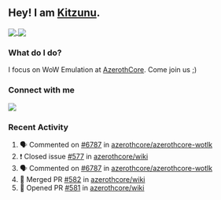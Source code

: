 ## Hey! I am [Kitzunu](https://Github.com/Kitzunu).

<a href="https://github-readme-stats.kitzunu.vercel.app/api?username=Kitzunu&show_icons=true&theme=dark">
  <img align="center" src="https://github-readme-stats.kitzunu.vercel.app/api?username=Kitzunu&show_icons=true&theme=dark" />
</a>
<a href="https://github-readme-stats.kitzunu.vercel.app/api?username=Kitzunu&show_icons=true&theme=dark">
  <img align="center" src="https://github-readme-stats.vercel.app/api/top-langs/?username=Kitzunu&layout=compact&theme=dark" />
</a>

### What do I do?

I focus on WoW Emulation at [AzerothCore](https://Github.com/AzerothCore). Come join us ;)

### Connect with me
[![](https://img.shields.io/badge/AzerothCore%20Discord-Connect%20with%20me!-green)](https://discord.com/invite/gkt4y2x)

### Recent Activity

<!--START_SECTION:activity-->
1. 🗣 Commented on [#6787](https://github.com/azerothcore/azerothcore-wotlk/issues/6787) in [azerothcore/azerothcore-wotlk](https://github.com/azerothcore/azerothcore-wotlk)
2. ❗️ Closed issue [#577](https://github.com/azerothcore/wiki/issues/577) in [azerothcore/wiki](https://github.com/azerothcore/wiki)
3. 🗣 Commented on [#6787](https://github.com/azerothcore/azerothcore-wotlk/issues/6787) in [azerothcore/azerothcore-wotlk](https://github.com/azerothcore/azerothcore-wotlk)
4. 🎉 Merged PR [#582](https://github.com/azerothcore/wiki/pull/582) in [azerothcore/wiki](https://github.com/azerothcore/wiki)
5. 💪 Opened PR [#581](https://github.com/azerothcore/wiki/pull/581) in [azerothcore/wiki](https://github.com/azerothcore/wiki)
<!--END_SECTION:activity-->
